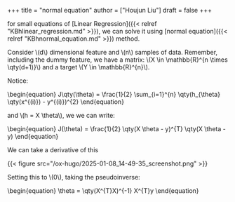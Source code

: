 +++
title = "normal equation"
author = ["Houjun Liu"]
draft = false
+++

for small equations of [Linear Regression]({{< relref "KBhlinear_regression.md" >}}), we can solve it using [normal equation]({{< relref "KBhnormal_equation.md" >}}) method.

Consider \\(d\\) dimensional feature and \\(n\\) samples of data. Remember, including the dummy feature, we have a matrix: \\(X \in \mathbb{R}^{n \times \qty(d+1)}\\) and a target \\(Y \in \mathbb{R}^{n}\\).

Notice:

\begin{equation}
J\qty(\theta) = \frac{1}{2} \sum\_{i=1}^{n} \qty(h\_{\theta} \qty(x^{(i)}) - y^{(i)})^{2}
\end{equation}

and \\(h = X \theta\\), we we can write:

\begin{equation}
J(\theta) = \frac{1}{2} \qty(X \theta - y)^{T} \qty(X \theta - y)
\end{equation}

We can take a derivative of this

{{< figure src="/ox-hugo/2025-01-08_14-49-35_screenshot.png" >}}

Setting this to \\(0\\), taking the pseudoinverse:

\begin{equation}
\theta = \qty(X^{T}X)^{-1} X^{T}y
\end{equation}
